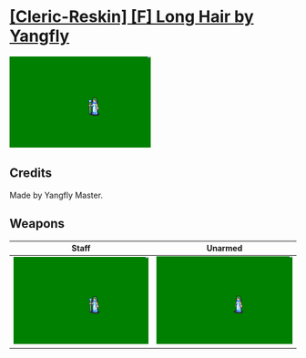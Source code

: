 # [\[Cleric-Reskin\] \[F\] Long Hair by Yangfly](./)

<img src="./7.%20Staff/Staff_000.png" alt="[Cleric-Reskin] [F] Long Hair by Yangfly standing" />

## Credits

Made by Yangfly Master.

## Weapons


|Staff |Unarmed |
|  :---: | :---: |
| <img alt="Staff animation" src="./7.%20Staff/Staff.gif" /> | <img alt="Unarmed animation" src="./8.%20Unarmed/Unarmed.gif" /> |
